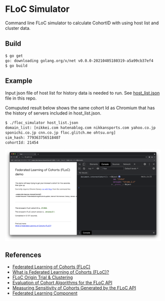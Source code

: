 # FLoC Simulator

Command line FLoC simulator to calculate CohortID with using host list and cluster data.

## Build
```
$ go get
go: downloading golang.org/x/net v0.0.0-20210405180319-a5a99cb37ef4
$ go build
```
## Example
Input json file of host list for history data is needed to run. See [host_list.json](./host_list.json) file in this repo.

Comuputed result below shows the same cohort Id as Chromium that has the history of servers included in host_list.json.
```
$ ./floc_simulator host_list.json
domain_list: [nikkei.com hatenablog.com nikkansports.com yahoo.co.jp sponichi.co.jp cnn.co.jp floc.glitch.me ohtsu.org]
sim_hash: 779363756518407
cohortId: 21454
```
![](floc_demo_screenshot.png)

## References
- [Federated Learning of Cohorts (FLoC)](https://github.com/WICG/floc)
- [What is Federated Learning of Cohorts (FLoC)?](https://web.dev/floc/)
- [FLoC Origin Trial & Clustering](https://www.chromium.org/Home/chromium-privacy/privacy-sandbox/floc)
- [Evaluation of Cohort Algorithms for the FLoC API](https://github.com/google/ads-privacy/tree/master/proposals/FLoC)
- [Measuring Sensitivity of Cohorts Generated by the FLoC API](https://docs.google.com/viewer?a=v&pid=sites&srcid=Y2hyb21pdW0ub3JnfGRldnxneDo1Mzg4MjYzOWI2MzU2NDgw)
- [Federated Learning Component](https://chromium.googlesource.com/chromium/src/+/refs/heads/main/components/federated_learning/)



